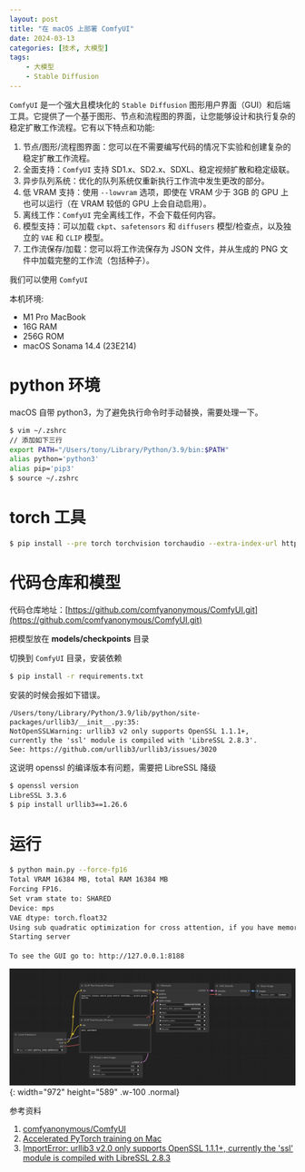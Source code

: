 ```yaml
---
layout: post
title: "在 macOS 上部署 ComfyUI"
date: 2024-03-13
categories: [技术, 大模型]
tags: 
    - 大模型
    - Stable Diffusion
---
```


`ComfyUI` 是一个强大且模块化的 `Stable Diffusion` 图形用户界面（GUI）和后端工具。它提供了一个基于图形、节点和流程图的界面，让您能够设计和执行复杂的稳定扩散工作流程。它有以下特点和功能:
1. 节点/图形/流程图界面：您可以在不需要编写代码的情况下实验和创建复杂的稳定扩散工作流程。
2. 全面支持：`ComfyUI` 支持 SD1.x、SD2.x、SDXL、稳定视频扩散和稳定级联。
3. 异步队列系统：优化的队列系统仅重新执行工作流中发生更改的部分。
4. 低 VRAM 支持：使用 `--lowvram` 选项，即使在 VRAM 少于 3GB 的 GPU 上也可以运行（在 VRAM 较低的 GPU 上会自动启用）。
5. 离线工作：`ComfyUI` 完全离线工作，不会下载任何内容。
6. 模型支持：可以加载 `ckpt`、`safetensors` 和 `diffusers` 模型/检查点，以及独立的 `VAE` 和 `CLIP` 模型。
7. 工作流保存/加载：您可以将工作流保存为 JSON 文件，并从生成的 PNG 文件中加载完整的工作流（包括种子）。

我们可以使用 `ComfyUI`

本机环境:
- M1 Pro MacBook
- 16G RAM
- 256G ROM
- macOS Sonama 14.4 (23E214)

# python 环境
macOS 自带 python3，为了避免执行命令时手动替换，需要处理一下。
```bash
$ vim ~/.zshrc
// 添加如下三行
export PATH="/Users/tony/Library/Python/3.9/bin:$PATH"
alias python='python3'
alias pip='pip3'
$ source ~/.zshrc
```

# torch 工具
```bash
$ pip install --pre torch torchvision torchaudio --extra-index-url https://download.pytorch.org/whl/nightly/cpu
```

# 代码仓库和模型
代码仓库地址：[https://github.com/comfyanonymous/ComfyUI.git](https://github.com/comfyanonymous/ComfyUI.git)

把模型放在 **models/checkpoints** 目录

切换到 `ComfyUI` 目录，安装依赖

```bash
$ pip install -r requirements.txt
```

安装的时候会报如下错误。
```
/Users/tony/Library/Python/3.9/lib/python/site-packages/urllib3/__init__.py:35: 
NotOpenSSLWarning: urllib3 v2 only supports OpenSSL 1.1.1+, 
currently the 'ssl' module is compiled with 'LibreSSL 2.8.3'. 
See: https://github.com/urllib3/urllib3/issues/3020
```

这说明 openssl 的编译版本有问题，需要把 LibreSSL 降级
```bash
$ openssl version
LibreSSL 3.3.6
$ pip install urllib3==1.26.6
```

# 运行
```bash
$ python main.py --force-fp16
Total VRAM 16384 MB, total RAM 16384 MB
Forcing FP16.
Set vram state to: SHARED
Device: mps
VAE dtype: torch.float32
Using sub quadratic optimization for cross attention, if you have memory or speed issues try using: --use-split-cross-attention
Starting server

To see the GUI go to: http://127.0.0.1:8188
```
![ComfyUI](/assets/img/post/post-2024-03-13/ComfyUI.png){: width="972" height="589" .w-100 .normal}


参考资料
1. [comfyanonymous/ComfyUI](https://github.com/comfyanonymous/ComfyUI.git)
2. [Accelerated PyTorch training on Mac](https://developer.apple.com/metal/pytorch/)
3. [ImportError: urllib3 v2.0 only supports OpenSSL 1.1.1+, currently the 'ssl' module is compiled with LibreSSL 2.8.3](https://stackoverflow.com/questions/76187256/importerror-urllib3-v2-0-only-supports-openssl-1-1-1-currently-the-ssl-modu)